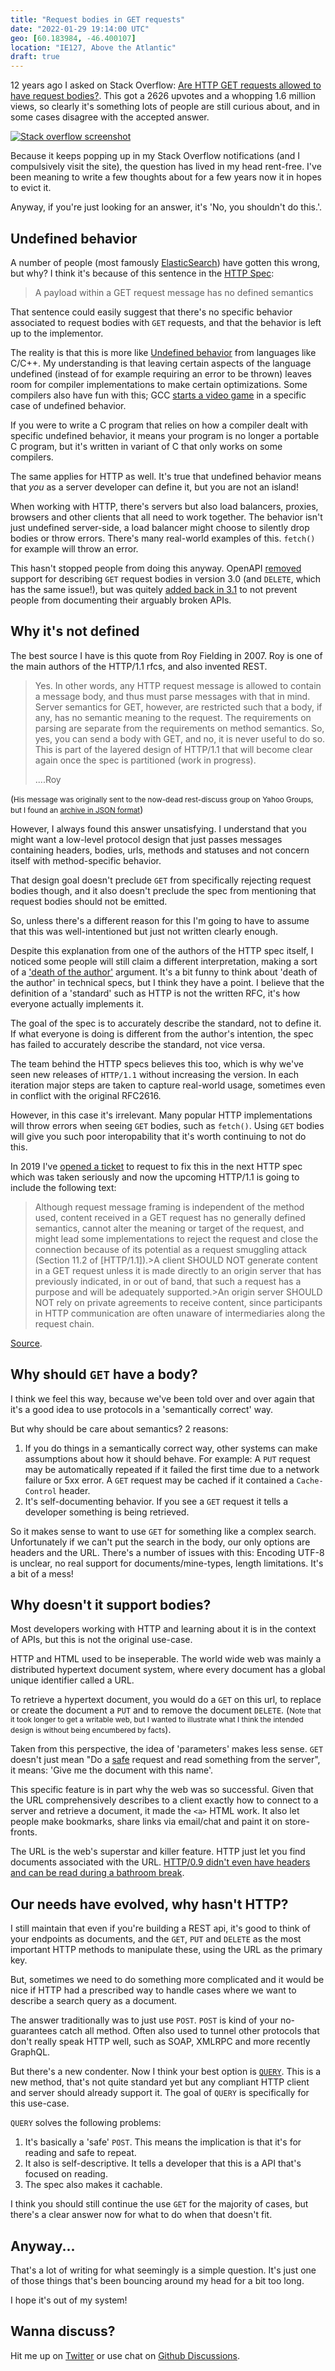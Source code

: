 ```yaml
---
title: "Request bodies in GET requests"
date: "2022-01-29 19:14:00 UTC"
geo: [60.183984, -46.400107]
location: "IE127, Above the Atlantic"
draft: true
---
```


12 years ago I asked on Stack Overflow: [Are HTTP GET requests allowed to
have request bodies?][1]. This got a 2626 upvotes and a whopping 1.6 million
views, so clearly it's something lots of people are still curious about, and
in some cases disagree with the accepted answer.

[![Stack overflow screenshot](/assets/posts/get-body/so-screenshot.png)][1]

Because it keeps popping up in my Stack Overflow notifications (and
I compulsively visit the site), the question has lived in my head
rent-free. I've been meaning to write a few thoughts about for a few
years now it in hopes to evict it.

Anyway, if you're just looking for an answer, it's 'No, you shouldn't do
this.'.

Undefined behavior
------------------

A number of people (most famously [ElasticSearch][2]) have gotten this wrong,
but why? I think it's because of this sentence in the [HTTP Spec][3]:

> A payload within a GET request message has no defined semantics

That sentence could easily suggest that there's no specific behavior associated
to request bodies with `GET` requests, and that the behavior is left up to the
implementor.

The reality is that this is more like [Undefined behavior][4] from languages
like C/C++. My understanding is that leaving certain aspects of the language
undefined (instead of for example requiring an error to be thrown) leaves room for
compiler implementations to make certain optimizations. Some compilers also
have fun with this; GCC [starts a video game][5] in a specific case
of undefined behavior.

If you were to write a C program that relies on how a compiler dealt with
specific undefined behavior, it means your program is no longer a portable
C program, but it's written in variant of C that only works on some compilers.

The same applies for HTTP as well. It's true that undefined behavior means
that *you* as a server developer can define it, but you are not an island!

When working with HTTP, there's servers but also load balancers, proxies,
browsers and other clients that all need to work together. The behavior isn't
just undefined server-side, a load balancer might choose to silently drop
bodies or throw errors. There's many real-world examples of this. `fetch()`
for example will throw an error.

This hasn't stopped people from doing this anyway. OpenAPI [removed][11]
support for describing `GET` request bodies in version 3.0 (and `DELETE`,
which has the same issue!), but was quitely [added back in 3.1][12] to not
prevent people from documenting their arguably broken APIs.

Why it's not defined
--------------------

The best source I have is this quote from Roy Fielding in 2007. Roy is one
of the main authors of the HTTP/1.1 rfcs, and also invented REST.

> Yes. In other words, any HTTP request message is allowed to contain a message body, and thus must parse messages with that in mind. Server semantics for GET, however, are restricted such that a body, if any, has no semantic meaning to the request. The requirements on parsing are separate from the requirements on method semantics.
>  So, yes, you can send a body with GET, and no, it is never useful to do so.
> This is part of the layered design of HTTP/1.1 that will become clear again once the spec is partitioned (work in progress).
>
> ....Roy

(<small>His message was originally sent to the now-dead rest-discuss
group on Yahoo Groups, but I found an [archive in JSON format][6]</small>)

However, I always found this answer unsatisfying. I understand that you might
want a low-level protocol design that just passes messages containing headers,
bodies, urls, methods and statuses and not concern itself with method-specific
behavior.

That design goal doesn't preclude `GET` from specifically rejecting request
bodies though, and it also doesn't preclude the spec from mentioning that
request bodies should not be emitted.

So, unless there's a different reason for this I'm going to have to assume
that this was well-intentioned but just not written clearly enough.

Despite this explanation from one of the authors of the HTTP spec itself,
I noticed some people will still claim a different interpretation, making
a sort of a ['death of the author'][8] argument. It's a bit funny to think
about 'death of the author' in technical specs, but I think they have a
point. I believe that the definition of a 'standard' such as HTTP is not
the written RFC, it's how everyone actually implements it.

The goal of the spec is to accurately describe the standard, not to define
it. If what everyone is doing is different from the author's intention,
the spec has failed to accurately describe the standard, not vice versa.

The team behind the HTTP specs believes this too, which is why we've
seen new releases of `HTTP/1.1` without increasing the version.
In each iteration major steps are taken to capture real-world usage,
sometimes even in conflict with the original RFC2616.

However, in this case it's irrelevant. Many popular HTTP implementations
will throw errors when seeing `GET` bodies, such as `fetch()`. Using `GET`
bodies will give you such poor interopability that it's worth continuing to
not do this.

In 2019 I've [opened a ticket][7] to request to fix this in the next
HTTP spec which was taken seriously and now the upcoming HTTP/1.1 is
going to include the following text:

> Although request message framing is independent of the method used,
> content received in a GET request has no generally defined semantics,
> cannot alter the meaning or target of the request, and might lead
> some implementations to reject the request and close the connection
> because of its potential as a request smuggling attack (Section 11.2
> of [HTTP/1.1]).>A client SHOULD NOT generate content in a GET
> request unless it is made directly to an origin server that has
> previously indicated, in or out of band, that such a request has a
> purpose and will be adequately supported.>An origin server SHOULD
> NOT rely on private agreements to receive content, since participants
> in HTTP communication are often unaware of intermediaries along the
> request chain.

[Source][9].

Why should `GET` have a body?
-----------------------------

I think we feel this way, because we've been told over and over again that
it's a good idea to use protocols in a 'semantically correct' way.

But why should be care about semantics? 2 reasons:

1. If you do things in a semantically correct way, other systems can make
   assumptions about how it should behave. For example: A `PUT` request
   may be automatically repeated if it failed the first time due to a network
   failure or 5xx error. A `GET` request may be cached if it contained a
   `Cache-Control` header.
2. It's self-documenting behavior. If you see a `GET` request it tells a
   developer something is being retrieved.

So it makes sense to want to use `GET` for something like a complex search.
Unfortunately if we can't put the search in the body, our only options
are headers and the URL. There's a number of issues with this: Encoding UTF-8
is unclear, no real support for documents/mine-types, length limitations.
It's a bit of a mess!

Why doesn't it support bodies?
------------------------------

Most developers working with HTTP and learning about it is in the context
of APIs, but this is not the original use-case.

HTTP and HTML used to be inseperable. The world wide web was mainly a
distributed hypertext document system, where every document has a global
unique identifier called a URL.

To retrieve a hypertext document, you would do a `GET` on this url, to
replace or create the document a `PUT` and to remove the document `DELETE`.
(<small>Note that it took longer to get a writable web, but I wanted to
illustrate what I think the intended design is without being encumbered
by facts</small>).

Taken from this perspective, the idea of 'parameters' makes less sense.
`GET` doesn't just mean "Do a [safe][9] request and read something from the
server", it means: 'Give me the document with this name'.

This specific feature is in part why the web was so successful. Given that
the URL comprehensively describes to a client exactly how to connect to
a server and retrieve a document, it made the `<a>` HTML work. It also let
people make bookmarks, share links via email/chat and paint it on
store-fronts.

The URL is the web's superstar and killer feature. HTTP just let you find
documents associated with the URL. [HTTP/0.9 didn't even have headers and
can be read during a bathroom break][13].


Our needs have evolved, why hasn't HTTP?
----------------------------------------

I still maintain that even if you're building a REST api, it's good to think
of your endpoints as documents, and the `GET`, `PUT` and `DELETE` as the most
important HTTP methods to manipulate these, using the URL as the primary key.

But, sometimes we need to do something more complicated and it would be nice
if HTTP had a prescribed way to handle cases where we want to describe a
search query as a document.

The answer traditionally was to just use `POST`. `POST` is kind of your
no-guarantees catch all method. Often also used to tunnel other protocols
that don't really speak HTTP well, such as SOAP, XMLRPC and more recently
GraphQL.

But there's a new condenter. Now I think your best option is [`QUERY`][10].
This is a new method, that's not quite standard yet but any compliant HTTP
client and server should already support it. The goal of `QUERY` is
specifically for this use-case.

`QUERY` solves the following problems:

1. It's basically a 'safe' `POST`. This means the implication is that it's
   for reading and safe to repeat.
2. It also is self-descriptive. It tells a developer that this is a API
   that's focused on reading.
3. The spec also makes it cachable.

I think you should still continue the use `GET` for the majority of cases,
but there's a clear answer now for what to do when that doesn't fit.

Anyway...
---------

That's a lot of writing for what seemingly is a simple question. It's just
one of those things that's been bouncing around my head for a bit too long.

I hope it's out of my system!

Wanna discuss?
--------------

Hit me up on [Twitter](https://twitter.com/evertp) or use chat on
[Github Discussions](https://github.com/evert/evert.github.com/discussions/42).

[1]: https://stackoverflow.com/questions/978061/http-get-with-request-body
[2]: https://www.elastic.co/guide/en/elasticsearch/reference/current/search-search.html#search-search-api-desc
[3]: https://datatracker.ietf.org/doc/html/rfc7231#section-4.3.1
[4]: https://en.wikipedia.org/wiki/Undefined_behavior
[5]: https://feross.org/gcc-ownage/
[6]: https://github.com/jam01/rest-discuss-archive/blob/262d6768f83cdf811c2a997564105fc74bad8987/rest-discuss/9962.json
[7]: https://github.com/httpwg/http-core/issues/202
[8]: https://en.wikipedia.org/wiki/The_Death_of_the_Author
[9]: https://datatracker.ietf.org/doc/html/draft-ietf-httpbis-semantics#section-9.3.1
[10]: https://datatracker.ietf.org/doc/html/draft-ietf-httpbis-safe-method-w-body-02
[11]: https://swagger.io/docs/specification/describing-request-body/
[12]: https://github.com/OAI/OpenAPI-Specification/pull/2117
[13]: https://www.w3.org/Protocols/HTTP/AsImplemented.html

